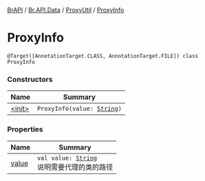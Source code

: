 [BrAPI](../../../index.md) / [Br.API.Data](../../index.md) / [ProxyUtil](../index.md) / [ProxyInfo](./index.md)

# ProxyInfo

`@Target([AnnotationTarget.CLASS, AnnotationTarget.FILE]) class ProxyInfo`

### Constructors

| Name | Summary |
|---|---|
| [&lt;init&gt;](-init-.md) | `ProxyInfo(value: `[`String`](https://kotlinlang.org/api/latest/jvm/stdlib/kotlin/-string/index.html)`)` |

### Properties

| Name | Summary |
|---|---|
| [value](value.md) | `val value: `[`String`](https://kotlinlang.org/api/latest/jvm/stdlib/kotlin/-string/index.html)<br>说明需要代理的类的路径 |
